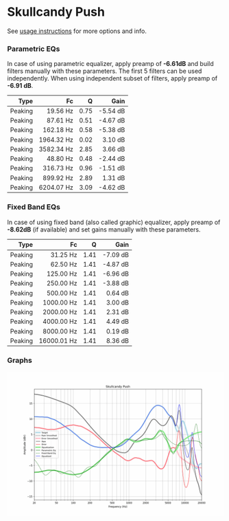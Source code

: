# Skullcandy Push
See [usage instructions](https://github.com/jaakkopasanen/AutoEq#usage) for more options and info.

### Parametric EQs
In case of using parametric equalizer, apply preamp of **-6.61dB** and build filters manually
with these parameters. The first 5 filters can be used independently.
When using independent subset of filters, apply preamp of **-6.91 dB**.

| Type    | Fc         |    Q | Gain     |
|--------:|-----------:|-----:|---------:|
| Peaking | 19.56 Hz   | 0.75 | -5.54 dB |
| Peaking | 87.61 Hz   | 0.51 | -4.67 dB |
| Peaking | 162.18 Hz  | 0.58 | -5.38 dB |
| Peaking | 1964.32 Hz | 0.02 | 3.10 dB  |
| Peaking | 3582.34 Hz | 2.85 | 3.66 dB  |
| Peaking | 48.80 Hz   | 0.48 | -2.44 dB |
| Peaking | 316.73 Hz  | 0.96 | -1.51 dB |
| Peaking | 899.92 Hz  | 2.89 | 1.31 dB  |
| Peaking | 6204.07 Hz | 3.09 | -4.62 dB |

### Fixed Band EQs
In case of using fixed band (also called graphic) equalizer, apply preamp of **-8.62dB**
(if available) and set gains manually with these parameters.

| Type    | Fc          |    Q | Gain     |
|--------:|------------:|-----:|---------:|
| Peaking | 31.25 Hz    | 1.41 | -7.09 dB |
| Peaking | 62.50 Hz    | 1.41 | -4.87 dB |
| Peaking | 125.00 Hz   | 1.41 | -6.96 dB |
| Peaking | 250.00 Hz   | 1.41 | -3.88 dB |
| Peaking | 500.00 Hz   | 1.41 | 0.64 dB  |
| Peaking | 1000.00 Hz  | 1.41 | 3.00 dB  |
| Peaking | 2000.00 Hz  | 1.41 | 2.31 dB  |
| Peaking | 4000.00 Hz  | 1.41 | 4.49 dB  |
| Peaking | 8000.00 Hz  | 1.41 | 0.19 dB  |
| Peaking | 16000.01 Hz | 1.41 | 8.36 dB  |

### Graphs
![](./Skullcandy%20Push.png)